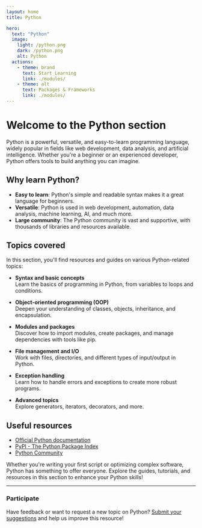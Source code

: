 ```yaml
---
layout: home
title: Python

hero:
  text: "Python"
  image:
    light: /python.png
    dark: /python.png
    alt: Python
  actions:
    - theme: brand
      text: Start Learning
      link: ./modules/
    - theme: alt
      text: Packages & Frameworks
      link: ./modules/
---
```


# Welcome to the Python section

Python is a powerful, versatile, and easy-to-learn programming language, widely popular in fields like web development, data analysis, and artificial intelligence. Whether you're a beginner or an experienced developer, Python offers tools to build anything you can imagine.

## Why learn Python?

- **Easy to learn**: Python's simple and readable syntax makes it a great language for beginners.
- **Versatile**: Python is used in web development, automation, data analysis, machine learning, AI, and much more.
- **Large community**: The Python community is vast and supportive, with thousands of libraries and resources available.

## Topics covered

In this section, you'll find resources and guides on various Python-related topics:

- **Syntax and basic concepts**  
  Learn the basics of programming in Python, from variables to loops and conditions.

- **Object-oriented programming (OOP)**  
  Deepen your understanding of classes, objects, inheritance, and encapsulation.

- **Modules and packages**  
  Discover how to import modules, create packages, and manage dependencies with tools like pip.

- **File management and I/O**  
  Work with files, directories, and different types of input/output in Python.

- **Exception handling**  
  Learn how to handle errors and exceptions to create more robust programs.

- **Advanced topics**  
  Explore generators, iterators, decorators, and more.

## Useful resources

- [Official Python documentation](https://docs.python.org/)
- [PyPI - The Python Package Index](https://pypi.org/)
- [Python Community](https://www.python.org/community/)

Whether you're writing your first script or optimizing complex software, Python has something to offer everyone. Explore the guides, tutorials, and resources in this section to enhance your Python skills!

---

### Participate

Have feedback or want to request a new topic on Python? [Submit your suggestions](#) and help us improve this resource!
